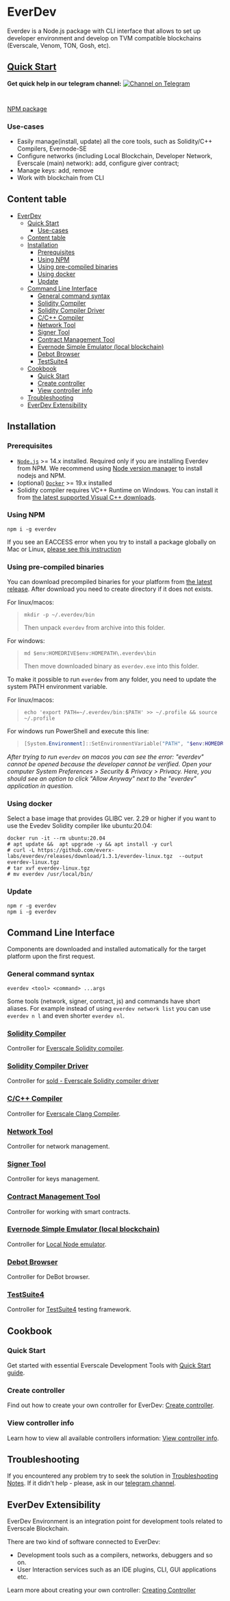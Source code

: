 # EverDev

Everdev is a Node.js package with CLI interface that allows to set up developer environment and develop on TVM compatible blockchains (Everscale, Venom, TON, Gosh, etc).

## [Quick Start](docs/guides/quick-start.md)

**Get quick help in our telegram channel:** [![Channel on Telegram](https://img.shields.io/badge/chat-on%20telegram-9cf.svg)](https://t.me/ever\_sdk)

<div>

<figure><img src="docs/.gitbook/assets/Everscale Logo.png" alt=""><figcaption></figcaption></figure>

 

<figure><img src="docs/.gitbook/assets/vf-dev-program.png" alt=""><figcaption></figcaption></figure>

</div>

[NPM package](https://www.npmjs.com/package/everdev)

### Use-cases

* Easily manage(install, update) all the core tools, such as Solidity/C++ Compilers, Evernode-SE
* Configure networks (including Local Blockchain, Developer Network, Everscale (main) network): add, configure giver contract;
* Manage keys: add, remove
* Work with blockchain from CLI

## Content table

* [EverDev](#everdev)
  * [Quick Start](#quick-start)
    * [Use-cases](#use-cases)
  * [Content table](#content-table)
  * [Installation](#installation)
    * [Prerequisites](#prerequisites)
    * [Using NPM](#using-npm)
    * [Using pre-compiled binaries](#using-pre-compiled-binaries)
    * [Using docker](#using-docker)
    * [Update](#update)
  * [Command Line Interface](#command-line-interface)
    * [General command syntax](#general-command-syntax)
    * [Solidity Compiler](#solidity-compiler)
    * [Solidity Compiler Driver](#solidity-compiler-driver)
    * [C/C++ Compiler](#cc-compiler)
    * [Network Tool](#network-tool)
    * [Signer Tool](#signer-tool)
    * [Contract Management Tool](#contract-management-tool)
    * [Evernode Simple Emulator (local blockchain)](#evernode-simple-emulator--local-blockchain-)
    * [Debot Browser](#debot-browser)
    * [TestSuite4](#testsuite4)
  * [Cookbook](#cookbook)
    * [Quick Start](#quick-start-1)
    * [Create controller](#create-controller)
    * [View controller info](#view-controller-info)
  * [Troubleshooting](#troubleshooting)
  * [EverDev Extensibility](#everdev-extensibility)

## Installation

### Prerequisites

* [`Node.js`](https://nodejs.org) >= 14.x installed. Required only if you are installing Everdev from NPM. We recommend using [Node version manager](https://github.com/nvm-sh/nvm#install--update-script) to install nodejs and NPM.
* (optional) [`Docker`](https://www.docker.com) >= 19.x installed
* Solidity compiler requires VC++ Runtime on Windows. You can install it from [the latest supported Visual C++ downloads](https://support.microsoft.com/en-us/topic/the-latest-supported-visual-c-downloads-2647da03-1eea-4433-9aff-95f26a218cc0).

### Using NPM

```shell
npm i -g everdev
```

If you see an EACCESS error when you try to install a package globally on Mac or Linux, [please see this instruction](https://docs.npmjs.com/resolving-eacces-permissions-errors-when-installing-packages-globally)

### Using pre-compiled binaries

You can download precompiled binaries for your platform from [the latest release](https://github.com/everx-labs/everdev/releases/). After download you need to create directory if it does not exists.

For linux/macos:

> ```shell
> mkdir -p ~/.everdev/bin
> ```
>
> Then unpack `everdev` from archive into this folder.

For windows:

> ```shell
> md $env:HOMEDRIVE$env:HOMEPATH\.everdev\bin
> ```
>
> Then move downloaded binary as `everdev.exe` into this folder.

To make it possible to run `everdev` from any folder, you need to update the system PATH environment variable.

For linux/macos:

> ```shell
> echo 'export PATH=~/.everdev/bin:$PATH' >> ~/.profile && source ~/.profile
> ```

For windows run PowerShell and execute this line:

> ```powershell
> [System.Environment]::SetEnvironmentVariable("PATH", "$env:HOMEDRIVE$env:HOMEPATH\.everdev\bin;$([System.Environment]::GetEnvironmentVariable("PATH", [System.EnvironmentVariableTarget]::User))", [System.EnvironmentVariableTarget]::User)
> ```

_After trying to run `everdev` on macos you can see the error: "everdev" cannot be opened because the developer cannot be verified. Open your computer System Preferences > Security & Privacy > Privacy. Here, you should see an option to click "Allow Anyway" next to the "everdev" application in question._

### Using docker

Select a base image that provides GLIBC ver. 2.29 or higher if you want to use the Evedev Solidity compiler like ubuntu:20.04:

```
docker run -it --rm ubuntu:20.04
# apt update &&  apt upgrade -y && apt install -y curl
# curl -L https://github.com/everx-labs/everdev/releases/download/1.3.1/everdev-linux.tgz  --output everdev-linux.tgz
# tar xvf everdev-linux.tgz
# mv everdev /usr/local/bin/
```

### Update

```shell
npm r -g everdev
npm i -g everdev
```

## Command Line Interface

Components are downloaded and installed automatically for the target platform upon the first request.

### General command syntax

```shell
everdev <tool> <command> ...args
```

Some tools (network, signer, contract, js) and commands have short aliases. For example instead of using `everdev network list` you can use `everdev n l` and even shorter `everdev nl`.

### [Solidity Compiler](docs/command-line-interface/solidity.md)

Controller for [Everscale Solidity compiler](https://github.com/everx-labs/TVM-Solidity-Compiler).

### [Solidity Compiler Driver](docs/command-line-interface/solidity-compiler-driver.md)

Controller for [sold - Everscale Solidity compiler driver](https://github.com/everx-labs/TVM-Solidity-Compiler/tree/master/sold)

### [C/C++ Compiler](docs/command-line-interface/c.md)

Controller for [Everscale Clang Compiler](https://github.com/everx-labs/TON-Compiler).

### [Network Tool](docs/command-line-interface/network-tool.md)

Controller for network management.

### [Signer Tool](docs/command-line-interface/signer-tool.md)

Controller for keys management.

### [Contract Management Tool](docs/command-line-interface/contract-management.md)

Controller for working with smart contracts.

### [Evernode Simple Emulator (local blockchain)](docs/command-line-interface/evernode-platform-startup-edition-se.md)

Controller for [Local Node emulator](https://github.com/everx-labs/evernode-se).

### [Debot Browser](docs/command-line-interface/debrowser.md)

Controller for DeBot browser.

### [TestSuite4](docs/command-line-interface/testsuite4.md)

Controller for [TestSuite4](https://github.com/everx-labs/TestSuite4) testing framework.



## Cookbook

### Quick Start

Get started with essential Everscale Development Tools with [Quick Start guide](docs/guides/quick-start.md).

### Create controller

Find out how to create your own controller for EverDev: [Create controller](docs/guides/creating-controller.md).

### View controller info

Learn how to view all available controllers information: [View controller info](docs/view-controller-info.md).

## Troubleshooting

If you encountered any problem try to seek the solution in [Troubleshooting Notes](docs/troubleshooting.md). If it didn't help - please, ask in our [telegram channel](https://t.me/ever\_sdk).

## EverDev Extensibility

EverDev Environment is an integration point for development tools related to Everscale Blockchain.

There are two kind of software connected to EverDev:

* Development tools such as a compilers, networks, debuggers and so on.
* User Interaction services such as an IDE plugins, CLI, GUI applications etc.

Learn more about creating your own controller: [Creating Controller](docs/guides/creating-controller.md)
